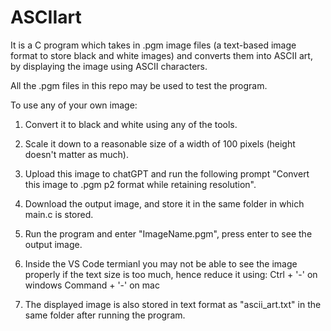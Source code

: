 # ASCIIart
It is a C program which takes in .pgm image files (a text-based image format to store black and white images) and converts them into ASCII art,  by displaying the image using ASCII characters.

All the .pgm files in this repo may be used to test the program.

To use any of your own image:
1) Convert it to black and white using any of the tools.
2) Scale it down to a reasonable size of a width of 100 pixels (height doesn't matter as much).
3) Upload this image to chatGPT and run the following prompt "Convert this image to .pgm p2 format while retaining resolution".
4) Download the output image, and store it in the same folder in which main.c is stored.
5) Run the program and enter "ImageName.pgm", press enter to see the output image.
6) Inside the VS Code termianl you may not be able to see the image properly if the text size is too much, hence reduce it using:
   Ctrl + '-' on windows
   Command + '-' on mac

7) The displayed image is also stored in text format as "ascii_art.txt" in the same folder after running the program.
